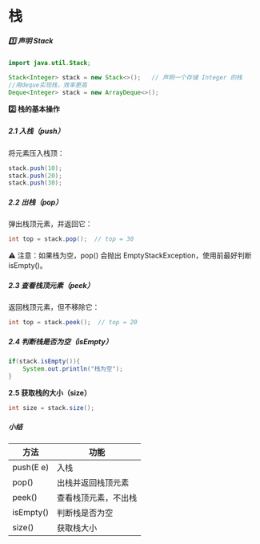 # 栈

##### **1️⃣ 声明 Stack**

```java
import java.util.Stack;

Stack<Integer> stack = new Stack<>();   // 声明一个存储 Integer 的栈
//用deque实现栈，效率更高
Deque<Integer> stack = new ArrayDeque<>();

```

**2️⃣ 栈的基本操作**

##### **2.1 入栈（push）**

将元素压入栈顶：

```java
stack.push(10);
stack.push(20);
stack.push(30);
```

##### **2.2 出栈（pop）**

弹出栈顶元素，并返回它：

```java
int top = stack.pop();  // top = 30
```

⚠️ 注意：如果栈为空，pop() 会抛出 EmptyStackException，使用前最好判断 isEmpty()。

##### **2.3 查看栈顶元素（peek）**

返回栈顶元素，但不移除它：

```java
int top = stack.peek();  // top = 20
```

##### **2.4 判断栈是否为空（isEmpty）**

```java
if(stack.isEmpty()){
    System.out.println("栈为空");
}
```

**2.5 获取栈的大小（size）**

```java
int size = stack.size();
```

##### **小结**

| **方法**  | **功能**             |
| --------- | -------------------- |
| push(E e) | 入栈                 |
| pop()     | 出栈并返回栈顶元素   |
| peek()    | 查看栈顶元素，不出栈 |
| isEmpty() | 判断栈是否为空       |
| size()    | 获取栈大小           |


